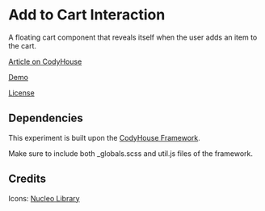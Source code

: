 # Add to Cart Interaction

A floating cart component that reveals itself when the user adds an item to the cart.

[Article on CodyHouse](https://codyhouse.co/gem/add-to-cart-interaction)

[Demo](https://codyhouse.co/demo/add-to-cart-interaction)

[License](https://codyhouse.co/license)

## Dependencies

This experiment is built upon the [CodyHouse Framework](https://github.com/CodyHouse/codyhouse-framework).

Make sure to include both _globals.scss and util.js files of the framework.

## Credits

Icons: [Nucleo Library](https://nucleoapp.com/)